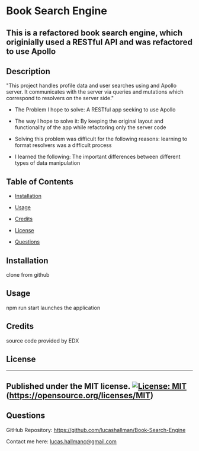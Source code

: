 # Book Search Engine

## This is a refactored book search engine, which originially used a RESTful API and was refactored to use Apollo

## Description

"This project handles profile data and user searches using and Apollo server. It communicates with the server via queries and mutations which correspond to resolvers on the server side."



- The Problem I hope to solve: A RESTful app seeking to use Apollo

- The way I hope to solve it: By keeping the original layout and functionality of the app while refactoring only the server code

- Solving this problem was difficult for the following reasons: learning to format resolvers was a difficult process

- I learned the following: The important differences between different types of data manipulation



## Table of Contents



- [Installation](#installation)

- [Usage](#usage)

- [Credits](#credits)

- [License](#license)

- [Questions](#questions)



## Installation



clone from github



## Usage



npm run start launches the application



## Credits

source code provided by EDX 


## License
 ----------------------
 Published under the MIT license.
 [![License: MIT](https://img.shields.io/badge/License-MIT-yellow.svg)](https://opensource.org/licenses/MIT)
 (https://opensource.org/licenses/MIT)
 ----------------------

## Questions



GitHub Repository: https://github.com/lucashallman/Book-Search-Engine



Contact me here: [lucas.hallmanc@gmail.com](lucas.hallmanc@gmail.com)

